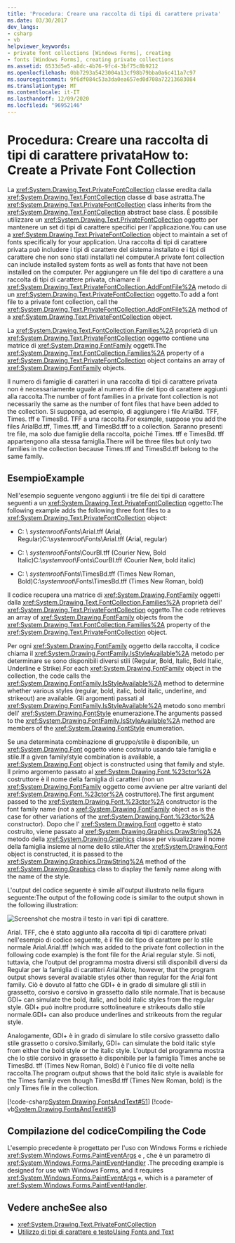 ```yaml
---
title: 'Procedura: Creare una raccolta di tipi di carattere privata'
ms.date: 03/30/2017
dev_langs:
- csharp
- vb
helpviewer_keywords:
- private font collections [Windows Forms], creating
- fonts [Windows Forms], creating private collections
ms.assetid: 6533d5e5-a8dc-4b76-9fc4-3bf75c8b9212
ms.openlocfilehash: 0bb7293a5423004a13cf98b79bba0a6c411a7c97
ms.sourcegitcommit: 9f6df084c53a3da0ea657ed0d708a72213683084
ms.translationtype: MT
ms.contentlocale: it-IT
ms.lasthandoff: 12/09/2020
ms.locfileid: "96952146"
---
```

# <a name="how-to-create-a-private-font-collection"></a><span data-ttu-id="190de-102">Procedura: Creare una raccolta di tipi di carattere privata</span><span class="sxs-lookup"><span data-stu-id="190de-102">How to: Create a Private Font Collection</span></span>
<span data-ttu-id="190de-103">La <xref:System.Drawing.Text.PrivateFontCollection> classe eredita dalla <xref:System.Drawing.Text.FontCollection> classe di base astratta.</span><span class="sxs-lookup"><span data-stu-id="190de-103">The <xref:System.Drawing.Text.PrivateFontCollection> class inherits from the <xref:System.Drawing.Text.FontCollection> abstract base class.</span></span> <span data-ttu-id="190de-104">È possibile utilizzare un <xref:System.Drawing.Text.PrivateFontCollection> oggetto per mantenere un set di tipi di carattere specifici per l'applicazione.</span><span class="sxs-lookup"><span data-stu-id="190de-104">You can use a <xref:System.Drawing.Text.PrivateFontCollection> object to maintain a set of fonts specifically for your application.</span></span> <span data-ttu-id="190de-105">Una raccolta di tipi di carattere privata può includere i tipi di carattere del sistema installato e i tipi di carattere che non sono stati installati nel computer.</span><span class="sxs-lookup"><span data-stu-id="190de-105">A private font collection can include installed system fonts as well as fonts that have not been installed on the computer.</span></span> <span data-ttu-id="190de-106">Per aggiungere un file del tipo di carattere a una raccolta di tipi di carattere privata, chiamare il <xref:System.Drawing.Text.PrivateFontCollection.AddFontFile%2A> metodo di un <xref:System.Drawing.Text.PrivateFontCollection> oggetto.</span><span class="sxs-lookup"><span data-stu-id="190de-106">To add a font file to a private font collection, call the <xref:System.Drawing.Text.PrivateFontCollection.AddFontFile%2A> method of a <xref:System.Drawing.Text.PrivateFontCollection> object.</span></span>  
  
 <span data-ttu-id="190de-107">La <xref:System.Drawing.Text.FontCollection.Families%2A> proprietà di un <xref:System.Drawing.Text.PrivateFontCollection> oggetto contiene una matrice di <xref:System.Drawing.FontFamily> oggetti.</span><span class="sxs-lookup"><span data-stu-id="190de-107">The <xref:System.Drawing.Text.FontCollection.Families%2A> property of a <xref:System.Drawing.Text.PrivateFontCollection> object contains an array of <xref:System.Drawing.FontFamily> objects.</span></span>  
  
 <span data-ttu-id="190de-108">Il numero di famiglie di caratteri in una raccolta di tipi di carattere privata non è necessariamente uguale al numero di file del tipo di carattere aggiunti alla raccolta.</span><span class="sxs-lookup"><span data-stu-id="190de-108">The number of font families in a private font collection is not necessarily the same as the number of font files that have been added to the collection.</span></span> <span data-ttu-id="190de-109">Si supponga, ad esempio, di aggiungere i file ArialBd. TFF, Times. tff e TimesBd. TFF a una raccolta.</span><span class="sxs-lookup"><span data-stu-id="190de-109">For example, suppose you add the files ArialBd.tff, Times.tff, and TimesBd.tff to a collection.</span></span> <span data-ttu-id="190de-110">Saranno presenti tre file, ma solo due famiglie della raccolta, poiché Times. tff e TimesBd. tff appartengono alla stessa famiglia.</span><span class="sxs-lookup"><span data-stu-id="190de-110">There will be three files but only two families in the collection because Times.tff and TimesBd.tff belong to the same family.</span></span>  
  
## <a name="example"></a><span data-ttu-id="190de-111">Esempio</span><span class="sxs-lookup"><span data-stu-id="190de-111">Example</span></span>  
 <span data-ttu-id="190de-112">Nell'esempio seguente vengono aggiunti i tre file dei tipi di carattere seguenti a un <xref:System.Drawing.Text.PrivateFontCollection> oggetto:</span><span class="sxs-lookup"><span data-stu-id="190de-112">The following example adds the following three font files to a <xref:System.Drawing.Text.PrivateFontCollection> object:</span></span>  
  
- <span data-ttu-id="190de-113">C: \\ *systemroot*\Fonts\Arial.tff (Arial, Regular)</span><span class="sxs-lookup"><span data-stu-id="190de-113">C:\\*systemroot*\Fonts\Arial.tff (Arial, regular)</span></span>  
  
- <span data-ttu-id="190de-114">C: \\ *systemroot*\Fonts\CourBI.tff (Courier New, Bold Italic)</span><span class="sxs-lookup"><span data-stu-id="190de-114">C:\\*systemroot*\Fonts\CourBI.tff (Courier New, bold italic)</span></span>  
  
- <span data-ttu-id="190de-115">C: \\ *systemroot*\Fonts\TimesBd.tff (Times New Roman, Bold)</span><span class="sxs-lookup"><span data-stu-id="190de-115">C:\\*systemroot*\Fonts\TimesBd.tff (Times New Roman, bold)</span></span>  
  
 <span data-ttu-id="190de-116">Il codice recupera una matrice di <xref:System.Drawing.FontFamily> oggetti dalla <xref:System.Drawing.Text.FontCollection.Families%2A> proprietà dell' <xref:System.Drawing.Text.PrivateFontCollection> oggetto.</span><span class="sxs-lookup"><span data-stu-id="190de-116">The code retrieves an array of <xref:System.Drawing.FontFamily> objects from the <xref:System.Drawing.Text.FontCollection.Families%2A> property of the <xref:System.Drawing.Text.PrivateFontCollection> object.</span></span>  
  
 <span data-ttu-id="190de-117">Per ogni <xref:System.Drawing.FontFamily> oggetto della raccolta, il codice chiama il <xref:System.Drawing.FontFamily.IsStyleAvailable%2A> metodo per determinare se sono disponibili diversi stili (Regular, Bold, Italic, Bold Italic, Underline e Strike).</span><span class="sxs-lookup"><span data-stu-id="190de-117">For each <xref:System.Drawing.FontFamily> object in the collection, the code calls the <xref:System.Drawing.FontFamily.IsStyleAvailable%2A> method to determine whether various styles (regular, bold, italic, bold italic, underline, and strikeout) are available.</span></span> <span data-ttu-id="190de-118">Gli argomenti passati al <xref:System.Drawing.FontFamily.IsStyleAvailable%2A> metodo sono membri dell' <xref:System.Drawing.FontStyle> enumerazione.</span><span class="sxs-lookup"><span data-stu-id="190de-118">The arguments passed to the <xref:System.Drawing.FontFamily.IsStyleAvailable%2A> method are members of the <xref:System.Drawing.FontStyle> enumeration.</span></span>  
  
 <span data-ttu-id="190de-119">Se una determinata combinazione di gruppo/stile è disponibile, un <xref:System.Drawing.Font> oggetto viene costruito usando tale famiglia e stile.</span><span class="sxs-lookup"><span data-stu-id="190de-119">If a given family/style combination is available, a <xref:System.Drawing.Font> object is constructed using that family and style.</span></span> <span data-ttu-id="190de-120">Il primo argomento passato al <xref:System.Drawing.Font.%23ctor%2A> costruttore è il nome della famiglia di caratteri (non un <xref:System.Drawing.FontFamily> oggetto come avviene per altre varianti del <xref:System.Drawing.Font.%23ctor%2A> costruttore).</span><span class="sxs-lookup"><span data-stu-id="190de-120">The first argument passed to the <xref:System.Drawing.Font.%23ctor%2A> constructor is the font family name (not a <xref:System.Drawing.FontFamily> object as is the case for other variations of the <xref:System.Drawing.Font.%23ctor%2A> constructor).</span></span> <span data-ttu-id="190de-121">Dopo che l' <xref:System.Drawing.Font> oggetto è stato costruito, viene passato al <xref:System.Drawing.Graphics.DrawString%2A> metodo della <xref:System.Drawing.Graphics> classe per visualizzare il nome della famiglia insieme al nome dello stile.</span><span class="sxs-lookup"><span data-stu-id="190de-121">After the <xref:System.Drawing.Font> object is constructed, it is passed to the <xref:System.Drawing.Graphics.DrawString%2A> method of the <xref:System.Drawing.Graphics> class to display the family name along with the name of the style.</span></span>  
  
 <span data-ttu-id="190de-122">L'output del codice seguente è simile all'output illustrato nella figura seguente:</span><span class="sxs-lookup"><span data-stu-id="190de-122">The output of the following code is similar to the output shown in the following illustration:</span></span>  
  
 ![Screenshot che mostra il testo in vari tipi di carattere.](./media/how-to-create-a-private-font-collection/various-fonts-text-output.png)  
  
 <span data-ttu-id="190de-124">Arial. TFF, che è stato aggiunto alla raccolta di tipi di carattere privati nell'esempio di codice seguente, è il file del tipo di carattere per lo stile normale Arial.</span><span class="sxs-lookup"><span data-stu-id="190de-124">Arial.tff (which was added to the private font collection in the following code example) is the font file for the Arial regular style.</span></span> <span data-ttu-id="190de-125">Si noti, tuttavia, che l'output del programma mostra diversi stili disponibili diversi da Regular per la famiglia di caratteri Arial.</span><span class="sxs-lookup"><span data-stu-id="190de-125">Note, however, that the program output shows several available styles other than regular for the Arial font family.</span></span> <span data-ttu-id="190de-126">Ciò è dovuto al fatto che GDI+ è in grado di simulare gli stili in grassetto, corsivo e corsivo in grassetto dallo stile normale.</span><span class="sxs-lookup"><span data-stu-id="190de-126">That is because GDI+ can simulate the bold, italic, and bold italic styles from the regular style.</span></span> <span data-ttu-id="190de-127">GDI+ può inoltre produrre sottolineature e strikeouts dallo stile normale.</span><span class="sxs-lookup"><span data-stu-id="190de-127">GDI+ can also produce underlines and strikeouts from the regular style.</span></span>  
  
 <span data-ttu-id="190de-128">Analogamente, GDI+ è in grado di simulare lo stile corsivo grassetto dallo stile grassetto o corsivo.</span><span class="sxs-lookup"><span data-stu-id="190de-128">Similarly, GDI+ can simulate the bold italic style from either the bold style or the italic style.</span></span> <span data-ttu-id="190de-129">L'output del programma mostra che lo stile corsivo in grassetto è disponibile per la famiglia Times anche se TimesBd. tff (Times New Roman, Bold) è l'unico file di volte nella raccolta.</span><span class="sxs-lookup"><span data-stu-id="190de-129">The program output shows that the bold italic style is available for the Times family even though TimesBd.tff (Times New Roman, bold) is the only Times file in the collection.</span></span>  
  
 [!code-csharp[System.Drawing.FontsAndText#51](~/samples/snippets/csharp/VS_Snippets_Winforms/System.Drawing.FontsAndText/CS/Class1.cs#51)]
 [!code-vb[System.Drawing.FontsAndText#51](~/samples/snippets/visualbasic/VS_Snippets_Winforms/System.Drawing.FontsAndText/VB/Class1.vb#51)]  
  
## <a name="compiling-the-code"></a><span data-ttu-id="190de-130">Compilazione del codice</span><span class="sxs-lookup"><span data-stu-id="190de-130">Compiling the Code</span></span>  
 <span data-ttu-id="190de-131">L'esempio precedente è progettato per l'uso con Windows Forms e richiede <xref:System.Windows.Forms.PaintEventArgs> `e` , che è un parametro di <xref:System.Windows.Forms.PaintEventHandler> .</span><span class="sxs-lookup"><span data-stu-id="190de-131">The preceding example is designed for use with Windows Forms, and it requires <xref:System.Windows.Forms.PaintEventArgs> `e`, which is a parameter of <xref:System.Windows.Forms.PaintEventHandler>.</span></span>  
  
## <a name="see-also"></a><span data-ttu-id="190de-132">Vedere anche</span><span class="sxs-lookup"><span data-stu-id="190de-132">See also</span></span>

- <xref:System.Drawing.Text.PrivateFontCollection>
- [<span data-ttu-id="190de-133">Utilizzo di tipi di carattere e testo</span><span class="sxs-lookup"><span data-stu-id="190de-133">Using Fonts and Text</span></span>](using-fonts-and-text.md)

